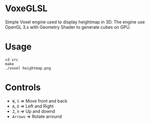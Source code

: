 VoxeGLSL
========

Simple Voxel engine used to display heightmap in 3D. The engine use OpenGL 3.x with Geometry Shader to generate cubes on GPU.


# Usage

```
cd src
make
./voxel heightmap.png
```

# Controls

* `W`, `S` => Move front and back
* `A`, `D` => Left and Right
* `Z`, `X` => Up and downd
* `Arrows` => Rotate arround
